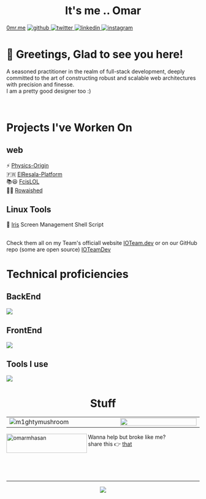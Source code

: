 <h1 align="center">It's me .. Omar</h1>
<a href="https://0mr.me">0mr.me<a>

<a href="https://github.com/M1ghtyMushroom" target="_blank">
<img src=https://img.shields.io/badge/github-%2324292e.svg?&style=for-the-badge&logo=github&logoColor=white alt=github style="margin-bottom: 5px;" />
</a>
<a href="https://twitter.com/M1ghtyMushroom" target="_blank">
<img src=https://img.shields.io/badge/twitter-%2300acee.svg?&style=for-the-badge&logo=twitter&logoColor=white alt=twitter style="margin-bottom: 5px;" />
</a>
<a href="https://linkedin.com/in/omarmhasan" target="_blank">
<img src=https://img.shields.io/badge/linkedin-%231E77B5.svg?&style=for-the-badge&logo=linkedin&logoColor=white alt=linkedin style="margin-bottom: 5px;" />
</a>
<a href="https://instagram.com/omarandhisart" target="_blank">
<img src=https://img.shields.io/badge/instagram-%23000000.svg?&style=for-the-badge&logo=instagram&logoColor=white alt=instagram style="margin-bottom: 5px;" />
</a>  
  



# 👋 Greetings, Glad to see you here!  
A seasoned practitioner in the realm of full-stack development, deeply committed to the art of constructing robust and scalable web architectures with precision and finesse. <br/>
I am a pretty good designer too :)
  

<br/>  

  

# Projects I've Worken On
## web
⚡ <a href="https://physics-origin.vercel.app">Physics-Origin</a><br/>
🇫🇷 <a href="https://elresala-platform.vercel.app">ElResala-Platform</a><br/>
📚😆 <a href="https://fcislol.vercel.app">FcisLOL</a><br/>
📏📐 <a href="https://rowaished.vercel.app">Rowaished</a>
## Linux Tools
👀 <a href="https://github.com/M1ghtyMushroom/iris">Iris</a> Screen Management Shell Script<br/>


<br/>
Check them all on my Team's officiall website <a href="https://ioteam.dev">IOTeam.dev</a> or on our GitHub repo (some are open source) <a href="https://github.com/IOTeamDev">IOTeamDev</a>


# Technical proficiencies
## BackEnd
<img src="https://skillicons.dev/icons?i=js,ts,nodejs,nextjs,express,mongo,postgres,prisma,python,linux,php,laravel">

## FrontEnd
<img src="https://skillicons.dev/icons?i=js,ts,react,nextjs,html,css,tailwind" />

## Tools I use
<img src="https://skillicons.dev/icons?i=linux,git,docker,npm"/>



<br/>  

<h1 align="center">Stuff</h1>
<table align="center">
  <tr>
    <td width="500px">
      <img align="center" src="https://github-readme-streak-stats.herokuapp.com/?user=m1ghtymushroom&" alt="m1ghtymushroom" />
    </td>
    <td width="500px">
        <img src="https://github-readme-stats.vercel.app/api/top-langs/?username=M1ghtyMushroom&hide_border=true&layout=compact" align="center" style="width: 100%" />
    </td>
  </tr>
</table>

<a href="https://www.buymeacoffee.com/omarmhasan">
<img align="left" src="https://cdn.buymeacoffee.com/buttons/v2/default-yellow.png" height="50" width="210" alt="omarmhasan" />
</a>
Wanna help but broke like me?<br>
share this 👉 <a href="https://omarmhasan.bio.link/" target="_blank">that</a>

<br/>  
<br/>  
<br/>  
<br/>  
<br/>

----


<p align="center">
  <img src="https://media4.giphy.com/media/v1.Y2lkPTc5MGI3NjExaHFrYTdqc3cwemR3Y293eW4yc2o4aXVyazdpdzFnNmFxZnZ6aTl1ZyZlcD12MV9pbnRlcm5hbF9naWZfYnlfaWQmY3Q9Zw/bSEkPdQfsSHCMYn7fD/giphy.gif">
</p>

